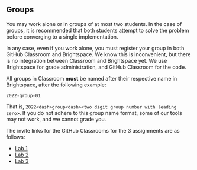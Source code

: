 ## Groups

You may work alone or in groups of at most two students. In the case of groups,
it is recommended that both students attempt to solve the problem before
converging to a single implementation.

In any case, even if you work alone, you must register your group in both GitHub
Classroom and Brightspace. We know this is inconvenient, but there is no
integration between Classroom and Brightspace yet. We use Brightspace for grade
administration, and GitHub Classroom for the code.

All groups in Classroom **must** be named after their respective name in
Brightspace, after the following example:

```
2022-group-01
```

That is, `2022<dash>group<dash><two digit group number with leading zero>`. If you do not
adhere to this group name format, some of our tools may not work, and we cannot
grade you.

The invite links for the GitHub Classrooms for the 3 assignments are as follows:
* [Lab 1](https://classroom.github.com/a/FbLNcSus)
* [Lab 2](https://classroom.github.com/a/0YZ1GMKp)
* [Lab 3](https://classroom.github.com/a/8f8dILKF)
